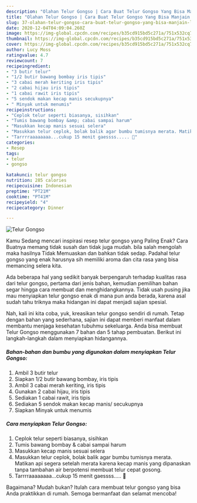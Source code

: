 ```yaml
---
description: "Olahan Telur Gongso | Cara Buat Telur Gongso Yang Bisa Manjain Lidah"
title: "Olahan Telur Gongso | Cara Buat Telur Gongso Yang Bisa Manjain Lidah"
slug: 37-olahan-telur-gongso-cara-buat-telur-gongso-yang-bisa-manjain-lidah
date: 2020-12-04T04:09:04.260Z
image: https://img-global.cpcdn.com/recipes/b35cd915bd5c271a/751x532cq70/telur-gongso-foto-resep-utama.jpg
thumbnail: https://img-global.cpcdn.com/recipes/b35cd915bd5c271a/751x532cq70/telur-gongso-foto-resep-utama.jpg
cover: https://img-global.cpcdn.com/recipes/b35cd915bd5c271a/751x532cq70/telur-gongso-foto-resep-utama.jpg
author: Lucy Moss
ratingvalue: 4.7
reviewcount: 7
recipeingredient:
- "3 butir telur"
- "1/2 butir bawang bombay iris tipis"
- "3 cabai merah keriting iris tipis"
- "2 cabai hijau iris tipis"
- "1 cabai rawit iris tipis"
- "5 sendok makan kecap manis secukupnya"
- " Minyak untuk menumis"
recipeinstructions:
- "Ceplok telur seperti biasanya, sisihkan"
- "Tumis bawang bombay &amp; cabai sampai harum"
- "Masukkan kecap manis sesuai selera"
- "Masukkan telur ceplok, bolak balik agar bumbu tumisnya merata. Matikan api segera setelah merata karena kecap manis yang dipanaskan tanpa tambahan air berpotensi membuat telur cepat gosong."
- "Tarrrraaaaaaaa...cukup 15 menit gaessss..... 🤭"
categories:
- Resep
tags:
- telur
- gongso

katakunci: telur gongso 
nutrition: 285 calories
recipecuisine: Indonesian
preptime: "PT21M"
cooktime: "PT41M"
recipeyield: "4"
recipecategory: Dinner

---
```



![Telur Gongso](https://img-global.cpcdn.com/recipes/b35cd915bd5c271a/751x532cq70/telur-gongso-foto-resep-utama.jpg)

Kamu Sedang mencari inspirasi resep telur gongso yang Paling Enak? Cara Buatnya memang tidak susah dan tidak juga mudah. bila salah mengolah maka hasilnya Tidak Memuaskan dan bahkan tidak sedap. Padahal telur gongso yang enak harusnya sih memiliki aroma dan cita rasa yang bisa memancing selera kita.



Ada beberapa hal yang sedikit banyak berpengaruh terhadap kualitas rasa dari telur gongso, pertama dari jenis bahan, kemudian pemilihan bahan segar hingga cara membuat dan menghidangkannya. Tidak usah pusing jika mau menyiapkan telur gongso enak di mana pun anda berada, karena asal sudah tahu triknya maka hidangan ini dapat menjadi sajian spesial.


Nah, kali ini kita coba, yuk, kreasikan telur gongso sendiri di rumah. Tetap dengan bahan yang sederhana, sajian ini dapat memberi manfaat dalam membantu menjaga kesehatan tubuhmu sekeluarga. Anda bisa membuat Telur Gongso menggunakan 7 bahan dan 5 tahap pembuatan. Berikut ini langkah-langkah dalam menyiapkan hidangannya.

<!--inarticleads1-->

##### Bahan-bahan dan bumbu yang digunakan dalam menyiapkan Telur Gongso:

1. Ambil 3 butir telur
1. Siapkan 1/2 butir bawang bombay, iris tipis
1. Ambil 3 cabai merah keriting, iris tipis
1. Gunakan 2 cabai hijau, iris tipis
1. Sediakan 1 cabai rawit, iris tipis
1. Sediakan 5 sendok makan kecap manis/ secukupnya
1. Siapkan  Minyak untuk menumis




<!--inarticleads2-->

##### Cara menyiapkan Telur Gongso:

1. Ceplok telur seperti biasanya, sisihkan
1. Tumis bawang bombay &amp; cabai sampai harum
1. Masukkan kecap manis sesuai selera
1. Masukkan telur ceplok, bolak balik agar bumbu tumisnya merata. Matikan api segera setelah merata karena kecap manis yang dipanaskan tanpa tambahan air berpotensi membuat telur cepat gosong.
1. Tarrrraaaaaaaa...cukup 15 menit gaessss..... 🤭




Bagaimana? Mudah bukan? Itulah cara membuat telur gongso yang bisa Anda praktikkan di rumah. Semoga bermanfaat dan selamat mencoba!
